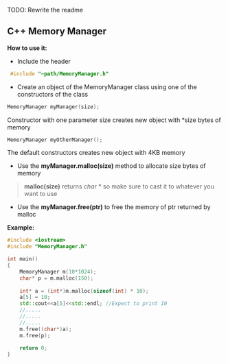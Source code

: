 TODO: Rewrite the readme
## C++ Memory Manager	

**How to use it:**
* Include the header
```C++
 #include "~path/MemoryManager.h"
```
* Create an object of the MemoryManager class using one of the constructors of the class
```C++
MemoryManager myManager(size);
```
Constructor with one parameter size creates new object with *size bytes of memory
```C++
MemoryManager myOtherManager();
```
The default constructors creates new object with 4KB memory
* Use the **myManager.malloc(size)** method to allocate size bytes of memory
> **malloc(size)** returns *char* * so make sure to cast it to whatever you want to use
* Use the **myManager.free(ptr)** to free the memory of ptr returned by malloc

**Example:**
```C++
#include <iostream>
#include "MemoryManager.h"

int main()
{
	MemoryManager m(10*1024);
	char* p = m.malloc(150);
	
	int* a = (int*)m.malloc(sizeof(int) * 10);
	a[5] = 10;
	std::cout<<a[5]<<std::endl; //Expect to print 10
	//.....
	//.....
	//.....
	m.free((char*)a);
	m.free(p);
	
	return 0;
}
```